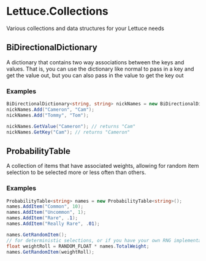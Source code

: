 # Lettuce.Collections

Various collections and data structures for your Lettuce needs

## BiDirectionalDictionary

A dictionary that contains two way associations between the keys and values. That is, you can use the dictionary like normal to pass in a key and get the value out, but you can also pass in the value to get the key out

### Examples

```csharp
BiDirectionalDictionary<string, string> nickNames = new BiDirectionalDictionary<string, string>();
nickNames.Add("Cameron", "Cam");
nickNames.Add("Tommy", "Tom");

nickNames.GetValue("Cameron"); // returns "Cam"
nickNames.GetKey("Cam"); // returns "Cameron"
```

## ProbabilityTable

A collection of items that have associated weights, allowing for random item selection to be selected more or less often than others.

### Examples

```csharp
ProbabilityTable<string> names = new ProbabilityTable<string>();
names.AddItem("Common", 10);
names.AddItem("Uncommon", 1);
names.AddItem("Rare", .1);
names.AddItem("Really Rare", .01);

names.GetRandomItem();
// for deterministic selections, or if you have your own RNG implementation that produces RANDOM_FLOAT (0.0 - 1.0)
float weightRoll = RANDOM_FLOAT * names.TotalWeight;
names.GetRandomItem(weightRoll);
```